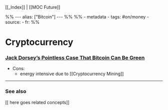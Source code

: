 
[[_Index]] | [[MOC Future]]

%% ---
alias: ["Bitcoin"]
--- %%
%% - metadata
	- tags: #on/money
	- source: 
	- fr: 
%%

 # Cryptocurrency

### [Jack Dorsey’s Pointless Case That Bitcoin Can Be Green](https://slate.com/technology/2021/05/jack-dorsey-bitcoin-square-climate-white-paper-clean-energy.html)
- Cons:
	- energy intensive due to [[Cryptocurrency Mining]] 

-------------
### See also
[[ here goes related concepts]]

